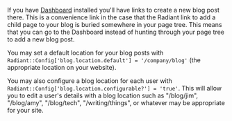 If you have [Dashboard](http://ext.radiantcms.org/extensions/40-dashboard) installed you'll have links to
create a new blog post there. This is a convenience link in the case that the Radiant link to add a child
page to your blog is buried somewhere in your page tree. This means that you can go to the Dashboard instead
of hunting through your page tree to add a new blog post.

You may set a default location for your blog posts with `Radiant::Config['blog.location.default'] = '/company/blog'`
(the appropriate location on your website).

You may also configure a blog location for each user with `Radiant::Config['blog.location.configurable?'] = 'true'`.
This will allow you to edit a user's details with a blog location such as "/blog/jim", "/blog/amy", "/blog/tech", 
"/writing/things", or whatever may be appropriate for your site.